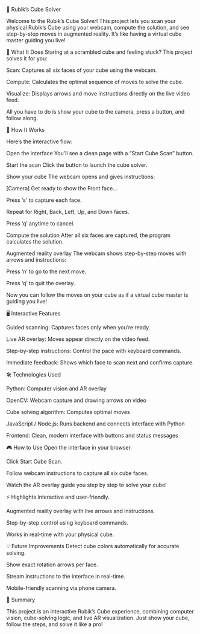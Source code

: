 🧩 Rubik’s Cube Solver

Welcome to the Rubik’s Cube Solver! This project lets you scan your physical Rubik’s Cube using your webcam, compute the solution, and see step-by-step moves in augmented reality. It’s like having a virtual cube master guiding you live!

🎯 What It Does
Staring at a scrambled cube and feeling stuck? This project solves it for you:

Scan: Captures all six faces of your cube using the webcam.

Compute: Calculates the optimal sequence of moves to solve the cube.

Visualize: Displays arrows and move instructions directly on the live video feed.

All you have to do is show your cube to the camera, press a button, and follow along.

🚀 How It Works

Here’s the interactive flow:

Open the interface
You’ll see a clean page with a “Start Cube Scan” button.

Start the scan
Click the button to launch the cube solver.

Show your cube
The webcam opens and gives instructions:

[Camera] Get ready to show the Front face...

Press ‘s’ to capture each face.

Repeat for Right, Back, Left, Up, and Down faces.

Press ‘q’ anytime to cancel.

Compute the solution
After all six faces are captured, the program calculates the solution.

Augmented reality overlay
The webcam shows step-by-step moves with arrows and instructions:

Press ‘n’ to go to the next move.

Press ‘q’ to quit the overlay.

Now you can follow the moves on your cube as if a virtual cube master is guiding you live!

🖥️ Interactive Features

Guided scanning: Captures faces only when you’re ready.

Live AR overlay: Moves appear directly on the video feed.

Step-by-step instructions: Control the pace with keyboard commands.

Immediate feedback: Shows which face to scan next and confirms capture.

🛠️ Technologies Used

Python: Computer vision and AR overlay

OpenCV: Webcam capture and drawing arrows on video

Cube solving algorithm: Computes optimal moves

JavaScript / Node.js: Runs backend and connects interface with Python

Frontend: Clean, modern interface with buttons and status messages

🎮 How to Use
Open the interface in your browser.

Click Start Cube Scan.

Follow webcam instructions to capture all six cube faces.

Watch the AR overlay guide you step by step to solve your cube!

⚡ Highlights
Interactive and user-friendly.

Augmented reality overlay with live arrows and instructions.

Step-by-step control using keyboard commands.

Works in real-time with your physical cube.

💡 Future Improvements
Detect cube colors automatically for accurate solving.

Show exact rotation arrows per face.

Stream instructions to the interface in real-time.

Mobile-friendly scanning via phone camera.

🎉 Summary

This project is an interactive Rubik’s Cube experience, combining computer vision, cube-solving logic, and live AR visualization. Just show your cube, follow the steps, and solve it like a pro!
